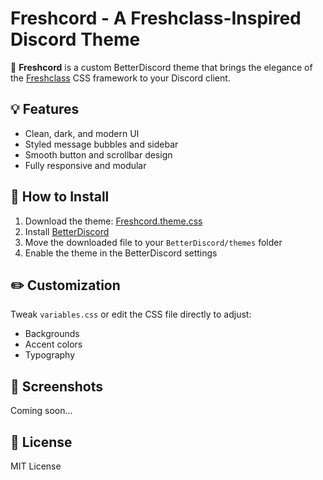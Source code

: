 
# Freshcord - A Freshclass-Inspired Discord Theme

🎨 **Freshcord** is a custom BetterDiscord theme that brings the elegance of the [Freshclass](https://github.com/freshclass/Freshclass) CSS framework to your Discord client.

## 💡 Features

- Clean, dark, and modern UI
- Styled message bubbles and sidebar
- Smooth button and scrollbar design
- Fully responsive and modular

## 🧩 How to Install

1. Download the theme: [Freshcord.theme.css](Freshcord.theme.css)
2. Install [BetterDiscord](https://betterdiscord.app/)
3. Move the downloaded file to your `BetterDiscord/themes` folder
4. Enable the theme in the BetterDiscord settings

## ✏️ Customization

Tweak `variables.css` or edit the CSS file directly to adjust:
- Backgrounds
- Accent colors
- Typography

## 📸 Screenshots

Coming soon...

## 📄 License

MIT License
